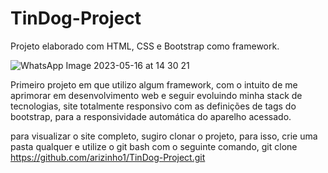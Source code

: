 # TinDog-Project
Projeto elaborado com HTML, CSS e Bootstrap como framework.

![WhatsApp Image 2023-05-16 at 14 30 21](https://github.com/arizinho1/TinDog-Project/assets/99341812/e170c112-0670-40cb-aafe-1866d807d99b)

Primeiro projeto em que utilizo algum framework, com o intuito de me aprimorar em desenvolvimento web e seguir evoluindo minha stack de tecnologias, site totalmente responsivo com as definições de tags do bootstrap, para a responsividade automática do aparelho acessado.

para visualizar o site completo, sugiro clonar o projeto, para isso, crie uma pasta qualquer e utilize o git bash com o seguinte comando, git clone https://github.com/arizinho1/TinDog-Project.git
